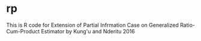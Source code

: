 # rp
This is R code for Extension of Partial Infrmation Case on Generalized Ratio-Cum-Product Estimator by Kung'u and Nderitu 2016

